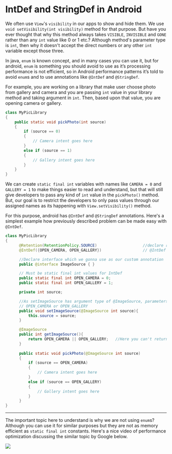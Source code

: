 # IntDef and StringDef in Android

We often use ```View```'s ```visibility``` in our apps to show and hide them. We use ```void setVisibility(int visibility)``` method for that purpose. But have you ever thought that why this method always takes ```VISIBLE```, ```INVISIBLE``` and ```GONE``` rather than any ```int``` value like 0 or 1 etc.? Although method's parameter type is ```int```, then why it doesn't accept the direct numbers or any other ```int``` variable except those three.

In java, ```enum``` is known concept, and in many cases you can use it, but for android, ```enum``` is something you should avoid to use as it’s processing performance is not efficient, so in Android performance patterns it’s told to avoid ```enum```s and to use annotations like ```@IntDef``` and ```@StringDef```.

For example, you are working on a library that make user choose photo from gallery and camera and you are passing ```int``` value in your library method and taking argument in ```int```. Then, based upon that value, you are opening camera or gallery.

```java
class MyPicLibrary
{
    public static void pickPhoto(int source)
    {
        if (source == 0)
        {
            // Camera intent goes here
        }
        else if (source == 1)
        {
            // Gallery intent goes here
        }
    }
}
```

We can create ```static final int``` variables with names like ```CAMERA = 0``` and ```GALLERY = 1``` to make things easier to read and understand, but that will still give developers to pass any kind of ```int``` value in the ```pickPhoto()``` method. But, our goal is to restrict the developers to only pass values through our assigned names as its happening with ```View.setVisibility()``` method.

For this purpose, android has ```@IntDef``` and ```@StringDef``` annotations. Here's a simplest example how previously described problem can be made easy with ```@IntDef```.

```java
class MyPicLibrary
{
      @Retention(RetentionPolicy.SOURCE)                    //declare retention policy source i.e complile time
      @IntDef({OPEN_CAMERA, OPEN_GALLERY})                  // @IntDef value allocation 

      //Declare interface which we gonna use as our custom annotation 
      public @interface ImageSource { }

      // Must be static final int values for IntDef
      public static final int OPEN_CAMERA = 0;
      public static final int OPEN_GALLERY = 1;

      private int source;

      //As setImageSource has argument type of @ImageSource, parameters passed can only be one of both
      // OPEN_CAMERA or OPEN_GALLERY
      public void setImageSource(@ImageSource int source){
          this.source = source;
      }

      @ImageSource
      public int getImageSource(){
          return OPEN_CAMERA || OPEN_GALLERY;   //Here you can't return simple integer value, It will generate compile time error
      }
      
      public static void pickPhoto(@ImageSource int source)
      {
          if (source == OPEN_CAMERA)
          {
              // Camera intent goes here
          }
          else if (source == OPEN_GALLERY)
          {
              // Gallery intent goes here
          }
      }
}
```
******
The important topic here to understand is why we are not using ```enum```s? Although you can use it for similar purposes but they are not as memory efficient as ```static final int``` constants. Here's a nice video of performance optimization discussing the similar topic by Google below.

[![](http://i3.ytimg.com/vi/Hzs6OBcvNQE/maxresdefault.jpg)](https://www.youtube.com/watch?v=Hzs6OBcvNQE)
